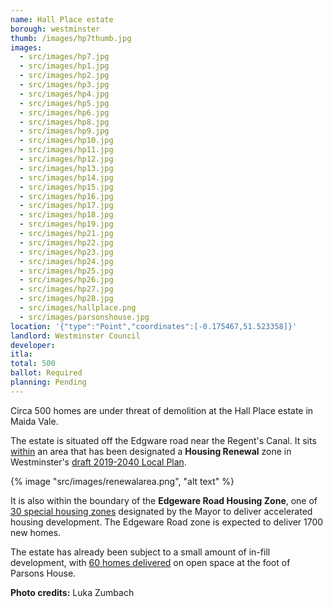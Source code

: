 ```yaml
---
name: Hall Place estate
borough: westminster
thumb: /images/hp7thumb.jpg
images:
  - src/images/hp7.jpg
  - src/images/hp1.jpg
  - src/images/hp2.jpg
  - src/images/hp3.jpg
  - src/images/hp4.jpg
  - src/images/hp5.jpg
  - src/images/hp6.jpg
  - src/images/hp8.jpg
  - src/images/hp9.jpg
  - src/images/hp10.jpg
  - src/images/hp11.jpg
  - src/images/hp12.jpg
  - src/images/hp13.jpg
  - src/images/hp14.jpg
  - src/images/hp15.jpg
  - src/images/hp16.jpg
  - src/images/hp17.jpg
  - src/images/hp18.jpg
  - src/images/hp19.jpg
  - src/images/hp21.jpg
  - src/images/hp22.jpg
  - src/images/hp23.jpg
  - src/images/hp24.jpg
  - src/images/hp25.jpg
  - src/images/hp26.jpg
  - src/images/hp27.jpg
  - src/images/hp28.jpg
  - src/images/hallplace.png
  - src/images/parsonshouse.jpg
location: '{"type":"Point","coordinates":[-0.175467,51.523358]}'
landlord: Westminster Council
developer:
itla:
total: 500
ballot: Required
planning: Pending
---
```

Circa 500 homes are under threat of demolition at the Hall Place estate in Maida Vale.

The estate is situated off the Edgware road near the Regent's Canal. It sits [within](https://lbhf.maps.arcgis.com/apps/webappviewer/index.html?id=7cab3cdf6e344a0fb24df59ed6b9bdc5) an area that has been designated a __Housing Renewal__ zone in Westminster's [draft 2019-2040 Local Plan](https://www.westminster.gov.uk/cityplan2040).

{% image "src/images/renewalarea.png", "alt text" %}

It is also within the boundary of the __Edgeware Road Housing Zone__, one of [30 special housing zones](https://www.london.gov.uk/what-we-do/housing-and-land/increasing-housing-supply/housing-zones#acc-i-42741) designated by the Mayor to deliver accelerated housing development. The Edgeware Road zone is expected to deliver 1700 new homes.

The estate has already been subject to a small amount of in-fill development, with [60 homes delivered](https://www.westminster.gov.uk/parsons-north-development) on open space at the foot of Parsons House.

__Photo credits:__ Luka Zumbach
